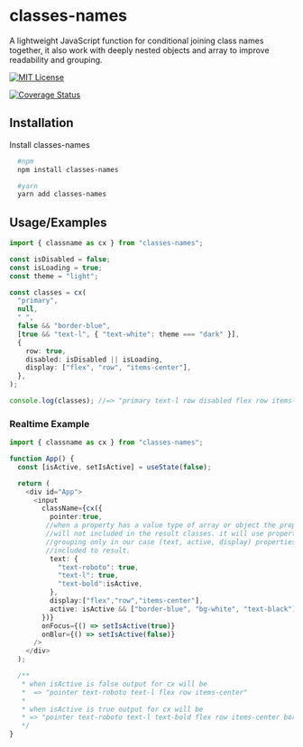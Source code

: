 # classes-names

A lightweight JavaScript function for conditional joining class names together, it also work with deeply nested objects and array to improve readability and grouping.

[![MIT License](https://img.shields.io/badge/License-MIT-green.svg)](https://choosealicense.com/licenses/mit/)

[![Coverage Status](https://coveralls.io/repos/github/bahaa95/classes-names/badge.svg?branch=main)](https://coveralls.io/github/bahaa95/classes-names?branch=main)

## Installation

Install classes-names

```bash
  #npm
  npm install classes-names

  #yarn
  yarn add classes-names
```

## Usage/Examples

```typescript
import { classname as cx } from "classes-names";

const isDisabled = false;
const isLoading = true;
const theme = "light";

const classes = cx(
  "primary",
  null,
  " ",
  false && "border-blue",
  [true && "text-l", { "text-white": theme === "dark" }],
  {
    row: true,
    disabled: isDisabled || isLoading,
    display: ["flex", "row", "items-center"],
  },
);

console.log(classes); //=> "primary text-l row disabled flex row items-center"
```

### Realtime Example

```typescript
import { classname as cx } from "classes-names";

function App() {
  const [isActive, setIsActive] = useState(false);

  return (
    <div id="App">
      <input
        className={cx({
          pointer:true,
         //when a property has a value type of array or object the property name
         //will not included in the result classes. it will use property name for
         //grouping only in our case (text, active, display) properties below will not
         //included to result.
          text: {
            "text-roboto": true,
            "text-l": true,
            "text-bold":isActive,
          },
          display:["flex","row","items-center"],
          active: isActive && ["border-blue", "bg-white", "text-black"],
        })}
        onFocus={() => setIsActive(true)}
        onBlur={() => setIsActive(false)}
      />
    </div>
  );

  /**
   * when isActive is false output for cx will be
   *  => "pointer text-roboto text-l flex row items-center"
   *
   * when isActive is true output for cx will be
   * => "pointer text-roboto text-l text-bold flex row items-center border-blue bg-white text-black"
   */
}
```
